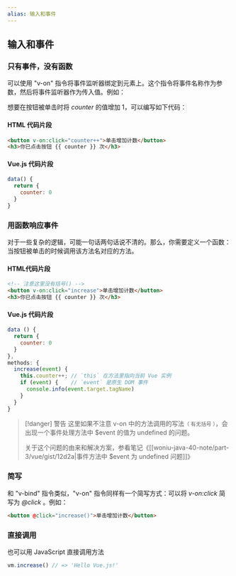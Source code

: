 ```yaml
---
alias: 输入和事件 
---
```


## 输入和事件 

### 只有事件，没有函数

可以使用 "v-on" 指令将事件监听器绑定到元素上。这个指令将事件名称作为参数，然后将事件监听器作为传入值。例如：

想要在按钮被单击时将 *counter* 的值增加 1，可以编写如下代码：

#### HTML 代码片段

``` html
<button v-on:click="counter++">单击增加计数</button>
<h3>你已点击按钮 {{ counter }} 次</h3>
```

#### Vue.js 代码片段

```js
data() {
  return {
	counter: 0
  }
}
```


### 用函数响应事件

对于一些复杂的逻辑，可能一句话两句话说不清的。那么，你需要定义一个函数：当按钮被单击的时候调用该方法名对应的方法。

#### HTML代码片段

``` html
<!-- 注意这里没有括号() -->
<button v-on:click="increase">单击增加计数</button>
<h3>你已点击按钮 {{ counter }} 次</h3>
```

#### Vue.js 代码片段

```js
data () {
  return {
	counter: 0
  }
},
methods: {
  increase(event) {
	this.counter++; // `this` 在方法里指向当前 Vue 实例
	if (event) {    // `event` 是原生 DOM 事件
	  console.info(event.target.tagName)
	}
  }
}
```


> [!danger] 警告
> 这里如果不注意 v-on 中的方法调用的写法<small>（ 有无括号 ）</small>，会出现一个事件处理方法中 \$event 的值为 undefined 的问题。
> 
> 关于这个问题的由来和解决方案，参看笔记《[[woniu-java-40-note/part-3/vue/gist/12d2a|事件方法中 $event 为 undefined 问题]]》

### 简写

和 "v-bind" 指令类似，"v-on" 指令同样有一个简写方式：可以将 *v-on:click* 简写为 *@click* 。例如：

``` html
<button @click="increase()">单击增加计数</button>
```

### 直接调用

也可以用 JavaScript 直接调用方法

```js
vm.increase() // => 'Hello Vue.js!'
```
